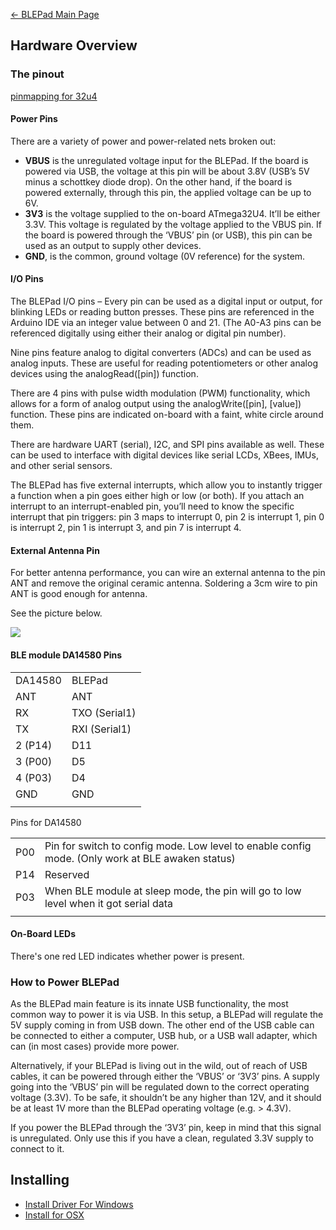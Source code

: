 [← BLEPad Main Page](/BLEPad "wikilink")

## Hardware Overview

### The pinout

[pinmapping for 32u4](https://www.arduino.cc/en/Hacking/PinMapping32u4)

#### Power Pins

There are a variety of power and power-related nets broken out:

  - **VBUS** is the unregulated voltage input for the BLEPad. If the
    board is powered via USB, the voltage at this pin will be about 3.8V
    (USB’s 5V minus a schottkey diode drop). On the other hand, if the
    board is powered externally, through this pin, the applied voltage
    can be up to 6V.
  - **3V3** is the voltage supplied to the on-board ATmega32U4. It’ll be
    either 3.3V. This voltage is regulated by the voltage applied to the
    VBUS pin. If the board is powered through the ‘VBUS’ pin (or USB),
    this pin can be used as an output to supply other devices.
  - **GND**, is the common, ground voltage (0V reference) for the
    system.

#### I/O Pins

The BLEPad I/O pins – Every pin can be used as a digital input or
output, for blinking LEDs or reading button presses. These pins are
referenced in the Arduino IDE via an integer value between 0 and 21.
(The A0-A3 pins can be referenced digitally using either their analog or
digital pin number).

Nine pins feature analog to digital converters (ADCs) and can be used as
analog inputs. These are useful for reading potentiometers or other
analog devices using the analogRead(\[pin\]) function.

There are 4 pins with pulse width modulation (PWM) functionality, which
allows for a form of analog output using the analogWrite(\[pin\],
\[value\]) function. These pins are indicated on-board with a faint,
white circle around them.

There are hardware UART (serial), I2C, and SPI pins available as well.
These can be used to interface with digital devices like serial LCDs,
XBees, IMUs, and other serial sensors.

The BLEPad has five external interrupts, which allow you to instantly
trigger a function when a pin goes either high or low (or both). If you
attach an interrupt to an interrupt-enabled pin, you’ll need to know the
specific interrupt that pin triggers: pin 3 maps to interrupt 0, pin 2
is interrupt 1, pin 0 is interrupt 2, pin 1 is interrupt 3, and pin 7 is
interrupt 4.

#### External Antenna Pin

For better antenna performance, you can wire an external antenna to the
pin ANT and remove the original ceramic antenna. Soldering a 3cm wire to
pin ANT is good enough for antenna.

See the picture below.

<img src="http://7fvk57.com1.z0.glb.clouddn.com/blepad_6.jpg-640.jpg">

#### BLE module DA14580 Pins

|         |               |
| ------- | ------------- |
| DA14580 | BLEPad        |
| ANT     | ANT           |
| RX      | TXO (Serial1) |
| TX      | RXI (Serial1) |
| 2 (P14) | D11           |
| 3 (P00) | D5            |
| 4 (P03) | D4            |
| GND     | GND           |
|  |

Pins for
DA14580

|     |                                                                                                  |
| --- | ------------------------------------------------------------------------------------------------ |
| P00 | Pin for switch to config mode. Low level to enable config mode. (Only work at BLE awaken status) |
| P14 | Reserved                                                                                         |
| P03 | When BLE module at sleep mode, the pin will go to low level when it got serial data              |
|  |

#### On-Board LEDs

There's one red LED indicates whether power is present.

### How to Power BLEPad

As the BLEPad main feature is its innate USB functionality, the most
common way to power it is via USB. In this setup, a BLEPad will regulate
the 5V supply coming in from USB down. The other end of the USB cable
can be connected to either a computer, USB hub, or a USB wall adapter,
which can (in most cases) provide more power.

Alternatively, if your BLEPad is living out in the wild, out of reach of
USB cables, it can be powered through either the ‘VBUS’ or ‘3V3’ pins. A
supply going into the ‘VBUS’ pin will be regulated down to the correct
operating voltage (3.3V). To be safe, it shouldn’t be any higher than
12V, and it should be at least 1V more than the BLEPad operating voltage
(e.g. \> 4.3V).

If you power the BLEPad through the ‘3V3’ pin, keep in mind that this
signal is unregulated. Only use this if you have a clean, regulated 3.3V
supply to connect to it.

## Installing

  - [Install Driver For
    Windows](http://www.arduino.cc/en/Guide/ArduinoLeonardoMicro#toc10)
  - [Install for
    OSX](https://www.arduino.cc/en/Guide/ArduinoLeonardoMicro#toc9)